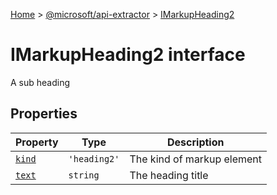[Home](./index) &gt; [@microsoft/api-extractor](./api-extractor.md) &gt; [IMarkupHeading2](./api-extractor.imarkupheading2.md)

# IMarkupHeading2 interface

A sub heading

## Properties

|  Property | Type | Description |
|  --- | --- | --- |
|  [`kind`](./api-extractor.imarkupheading2.kind.md) | `'heading2'` | The kind of markup element |
|  [`text`](./api-extractor.imarkupheading2.text.md) | `string` | The heading title |

